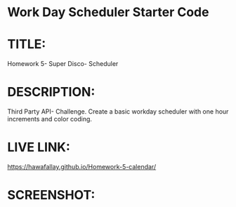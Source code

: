# Work Day Scheduler Starter Code

# TITLE:
Homework 5- Super Disco- Scheduler

# DESCRIPTION:
Third Party API- Challenge. Create a basic workday scheduler with one hour 
increments and color coding.

# LIVE LINK:
https://hawafallay.github.io/Homework-5-calendar/

# SCREENSHOT:

